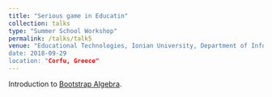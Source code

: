 ```yaml
---
title: "Serious game in Educatin"
collection: talks
type: "Summer School Workshop"
permalink: /talks/talk5
venue: "Educational Technologies, Ionian University, Department of Informatics, Summer School, September 2018'
date: 2018-09-29
location: "Corfu, Greece"
---
```


Introduction to [Bootstrap Algebra](https://www.bootstrapworld.org/materials/algebra/). 
